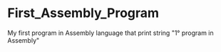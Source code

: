 # First_Assembly_Program
My first program in Assembly language that print string "1° program in Assembly"
